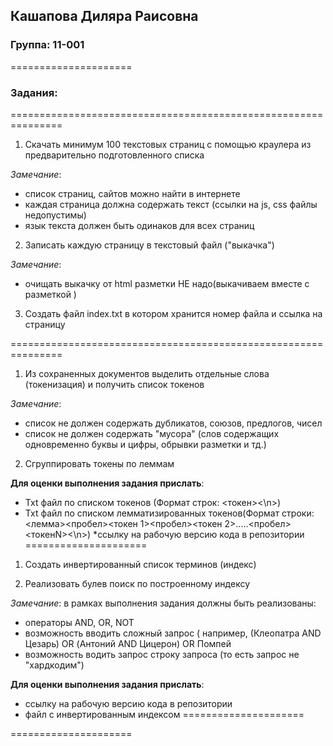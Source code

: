 ## Кашапова Диляра Раисовна
### Группа: 11-001
=====================
### Задания:
===============================================================
1. Скачать минимум 100 текстовых страниц с помощью краулера из  предварительно  подготовленного списка

*Замечание*:
  * список страниц, сайтов можно найти в интернете
  * каждая страница должна содержать текст (ссылки на js, css файлы недопустимы)
  * язык текста  должен быть одинаков для всех страниц
    
2. Записать каждую страницу в  текстовый файл ("выкачка")

*Замечание*:  
  * очищать выкачку от html разметки  НЕ надо(выкачиваем вместе с разметкой )

3. Создать файл index.txt в котором хранится номер файла и ссылка на страницу
   
===============================================================

1. Из сохраненных документов выделить отдельные слова (токенизация) и получить список токенов

*Замечание*:
  * список не должен содержать дубликатов, союзов, предлогов, чисел
  * список не должен  содержать "мусора" (слов содержащих одновременно буквы и цифры, обрывки разметки и тд.)
    
2. Сгруппировать токены по леммам

**Для оценки выполнения задания прислать**:

  * Txt файл по списком токенов (Формат строк: <токен><\n>)
  * Txt файл по списком лемматизированных токенов(Формат строки: <лемма><пробел><токен 1><пробел><токен 2>.....<пробел><токенN><\n>)
  *ссылку на рабочую версию кода в репозитории
=====================
1. Создать инвертированный список терминов (индекс)

2. Реализовать булев поиск по построенному индексу

*Замечание*:  в рамках выполнения задания должны быть реализованы:
  * операторы AND, OR, NOT
  * возможность вводить сложный запрос ( например, (Клеопатра  AND Цезарь) OR (Антоний AND Цицерон) OR Помпей
  * возможность водить  запрос  строку запроса (то есть запрос не "хардкодим")

**Для оценки выполнения задания прислать**:
  * ссылку на рабочую версию кода в репозитории
  * файл с инвертированным индексом
=====================

=====================
